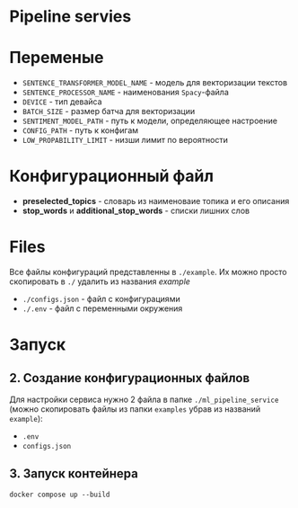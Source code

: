 # Pipeline servies

# Переменые

- `SENTENCE_TRANSFORMER_MODEL_NAME` - модель для векторизации текстов
- `SENTENCE_PROCESSOR_NAME` - наименования `Spacy`-файла
- `DEVICE` - тип девайса
- `BATCH_SIZE` - размер батча для векторизации
- `SENTIMENT_MODEL_PATH` - путь к модели, определяющее настроение
- `CONFIG_PATH` - путь к конфигам
- `LOW_PROPABILITY_LIMIT` - низши лимит по вероятности

# Конфигурационный файл

- **preselected_topics** - словарь из наименоваие топика и его описания
- **stop_words** и **additional_stop_words** - списки лишних слов

# Files
Все файлы конфигураций представленны в `./example`. Их можно просто скопировать в `./` удалить из названия *example*
- `./configs.json` - файл с конфигурациями
- `./.env` - файл с переменными окружения


# Запуск

## 2. Создание конфигурационных файлов

Для настройки сервиса нужно 2 файла в папке `./ml_pipeline_service` (можно скопировать файлы из папки `examples` убрав из названий `example`):

- `.env`
- `configs.json`

## 3. Запуск контейнера

```
docker compose up --build
```
